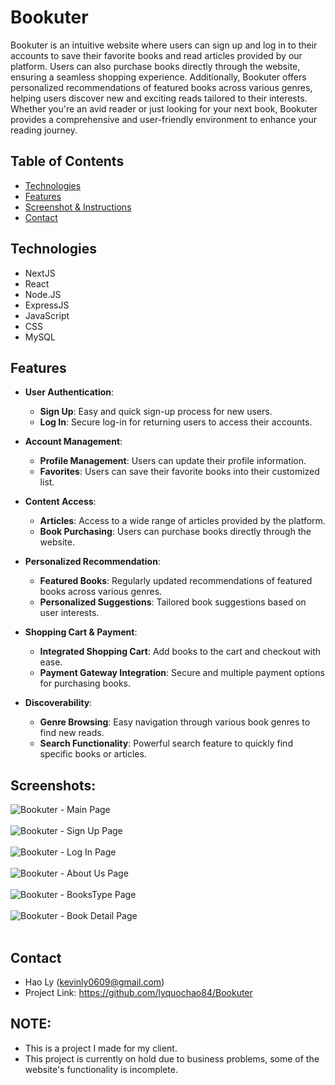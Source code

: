# Bookuter
Bookuter is an intuitive website where users can sign up and log in to their accounts to save their favorite books and read articles provided by our platform. Users can also purchase books directly through the website, ensuring a seamless shopping experience. Additionally, Bookuter offers personalized recommendations of featured books across various genres, helping users discover new and exciting reads tailored to their interests. Whether you're an avid reader or just looking for your next book, Bookuter provides a comprehensive and user-friendly environment to enhance your reading journey.

## Table of Contents
- [Technologies](#technologies)
- [Features](#features)
- [Screenshot & Instructions](#screenshot&instructions)
- [Contact](#note)

## Technologies
- NextJS
- React
- Node.JS
- ExpressJS
- JavaScript
- CSS
- MySQL

## Features
* **User Authentication**:
    - **Sign Up**: Easy and quick sign-up process for new users.
    - **Log In**: Secure log-in for returning users to access their accounts.

* **Account Management**: 
    - **Profile Management**: Users can update their profile information.
    - **Favorites**: Users can save their favorite books into their customized list.

* **Content Access**: 
    - **Articles**: Access to a wide range of articles provided by the platform.
    - **Book Purchasing**: Users can purchase books directly through the website.

* **Personalized Recommendation**: 
    - **Featured Books**: Regularly updated recommendations of featured books across various genres.
    - **Personalized Suggestions**: Tailored book suggestions based on user interests.

* **Shopping Cart & Payment**: 
    - **Integrated Shopping Cart**: Add books to the cart and checkout with ease.
    - **Payment Gateway Integration**: Secure and multiple payment options for purchasing books.

* **Discoverability**: 
    - **Genre Browsing**: Easy navigation through various book genres to find new reads.
    - **Search Functionality**: Powerful search feature to quickly find specific books or articles.

## Screenshots:
![Bookuter - Main Page](https://github.com/user-attachments/assets/6b218ddd-8cd4-466f-a7ad-04aadd81f347)
<br/>
<br/>
![Bookuter - Sign Up Page](https://github.com/user-attachments/assets/c5670057-aa50-4760-9073-f8533ddf2923)
<br/>
<br/>
![Bookuter - Log In Page](https://github.com/user-attachments/assets/cd047ce7-174f-4d99-a01e-d2c86a1a1371)
<br/>
<br/>
![Bookuter - About Us Page](https://github.com/user-attachments/assets/b1f1f6e9-fce8-4d7e-ba5d-aaeecf2e3906)
<br/>
<br/>
![Bookuter - BooksType Page](https://github.com/user-attachments/assets/d8c241c4-3021-4f1b-bbad-75e0122fbd3e)
<br/>
<br/>
![Bookuter - Book Detail Page](https://github.com/user-attachments/assets/944ba6a6-365f-4b55-a42c-17348d7bfeab)
<br/>
<br/>

## Contact
- Hao Ly (kevinly0609@gmail.com)
- Project Link: https://github.com/lyquochao84/Bookuter

## NOTE:
- This is a project I made for my client.
- This project is currently on hold due to business problems, some of the website's functionality is incomplete.


